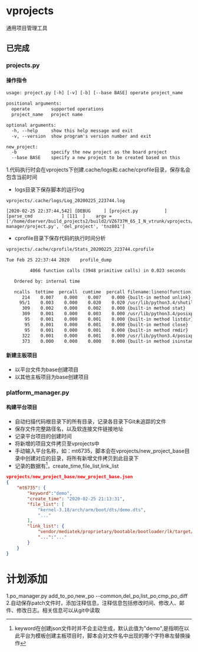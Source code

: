 # vprojects

通用项目管理工具

## 已完成

### projects.py

#### 操作指令

```txt
usage: project.py [-h] [-v] [-b] [--base BASE] operate project_name

positional arguments:
  operate        supported operations
  project_name   project name

optional arguments:
  -h, --help     show this help message and exit
  -v, --version  show program's version number and exit

new_project:
  -b             specify the new project as the board project
  --base BASE    specify a new project to be created based on this
```

1.代码执行时会在vprojects下创建.cache/logs和.cache/cprofile目录，保存名会包含当前时间

* logs目录下保存脚本的运行log

```log
vprojects/.cache/logs/Log_20200225_223744.log

[2020-02-25 22:37:44,542] [DEBUG     ] [project.py          ] [parse_cmd           ] [111  ]	argv = ['/home/dserver/build_projects2/build2/VZ6737M_65_I_N_vtrunk/vprojects/project-manager/project.py', 'del_project', 'tnz801']
```

* cprofile目录下保存代码的执行时间分析

```txt
vprojects/.cache/cprofile/Stats_20200225_223744.cprofile

Tue Feb 25 22:37:44 2020    profile_dump

         4066 function calls (3948 primitive calls) in 0.023 seconds

   Ordered by: internal time

   ncalls  tottime  percall  cumtime  percall filename:lineno(function)
      214    0.007    0.000    0.007    0.000 {built-in method unlink}
     95/1    0.003    0.000    0.020    0.020 /usr/lib/python3.4/shutil.py:380(_rmtree_safe_fd)
      309    0.002    0.000    0.002    0.000 {built-in method stat}
      309    0.001    0.000    0.003    0.000 /usr/lib/python3.4/posixpath.py:70(join)
       95    0.001    0.000    0.001    0.000 {built-in method listdir}
       95    0.001    0.000    0.001    0.000 {built-in method close}
       95    0.001    0.000    0.001    0.000 {built-in method rmdir}
      322    0.001    0.000    0.001    0.000 /usr/lib/python3.4/posixpath.py:38(_get_sep)
      373    0.000    0.000    0.000    0.000 {built-in method isinstance}

```

#### 新建主板项目

* 以平台文件为base创建项目
* 以其他主板项目为base创建项目

### platform_manager.py

#### 构建平台项目

* 自动扫描代码根目录下的所有目录，记录各目录下Git未追踪的文件
* 保存文件完整路径名，以及软连接文件链接地址
* 记录平台项目的创建时间
* 将新增的项目文件拷贝至vprojects中
* 手动输入平台名称，如：mt6735，脚本会在vprojects/new_project_base目录中创建对应的目录，将所有新增文件拷贝到此目录下
* 记录的数据有[^keyword]，create_time,file_list,link_list

```json
vprojects/new_project_base/new_project_base.json
{
    "mt6735": {
        "keyword":"demo",
        "create_time": "2020-02-25 21:13:31",
        "file_list": [
            "kernel-3.18/arch/arm/boot/dts/demo.dts",
            "..."
        ],
        "link_list": {
            "vendor/mediatek/proprietary/bootable/bootloader/lk/target/demo/dct": "../../../../../../../../kernel-3.18/drivers/misc/mediatek/mach/mt6735/demo/dct",
            "...":"..."
        }
    }
}

```

# 计划添加

1.po_manager.py add_to_po,new_po --common,del_po,list_po,cmp_po_diff
2.自动保存patch文件时，添加注释信息，注释信息包括修改时间、修改人、邮件、修改日志。相关信息可以从git中读取

[^keyword]:keyword在创建json文件时并不会主动生成，默认此值为"demo",是指明在以此平台为模板创建主板项目时，脚本会对文件名中出现的哪个字符串左替换操作
